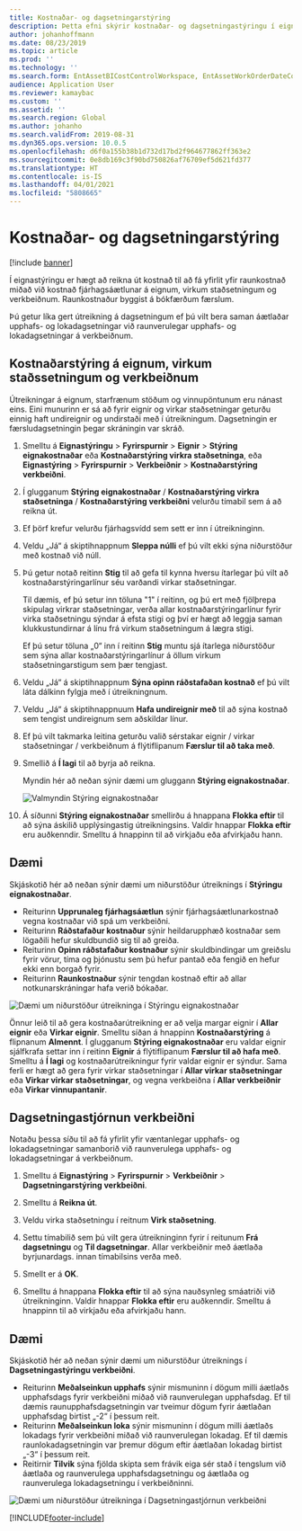 ```yaml
---
title: Kostnaðar- og dagsetningarstýring
description: Þetta efni skýrir kostnaðar- og dagsetningastýringu í eignastýringu.
author: johanhoffmann
ms.date: 08/23/2019
ms.topic: article
ms.prod: ''
ms.technology: ''
ms.search.form: EntAssetBICostControlWorkspace, EntAssetWorkOrderDateControl, EntAssetWorkOrderForecastCostInfoPart, EntAssetMaintenanceCostTrans, EntAssetWorkOrderDateControlCalcDialog, EntAssetCostControl, EntAssetCostObjectCalendar, EntAssetWorkOrderCostInfoPart
audience: Application User
ms.reviewer: kamaybac
ms.custom: ''
ms.assetid: ''
ms.search.region: Global
ms.author: johanho
ms.search.validFrom: 2019-08-31
ms.dyn365.ops.version: 10.0.5
ms.openlocfilehash: d6f0a155b38b1d732d17bd2f964677862ff363e2
ms.sourcegitcommit: 0e8db169c3f90bd750826af76709ef5d621fd377
ms.translationtype: HT
ms.contentlocale: is-IS
ms.lasthandoff: 04/01/2021
ms.locfileid: "5808665"
---
```

# <a name="cost-and-date-control"></a>Kostnaðar- og dagsetningarstýring

[!include [banner](../../includes/banner.md)]

 

Í eignastýringu er hægt að reikna út kostnað til að fá yfirlit yfir raunkostnað miðað við kostnað fjárhagsáætlunar á eignum, virkum staðsetningum og verkbeiðnum. Raunkostnaður byggist á bókfærðum færslum. 

Þú getur líka gert útreikning á dagsetningum ef þú vilt bera saman áætlaðar upphafs- og lokadagsetningar við raunverulegar upphafs- og lokadagsetningar á verkbeiðnum.

## <a name="cost-control-for-assets-functional-locations-and-work-orders"></a>Kostnaðarstýring á eignum, virkum staðssetningum og verkbeiðnum

Útreikningar á eignum, starfrænum stöðum og vinnupöntunum eru nánast eins. Eini munurinn er sá að fyrir eignir og virkar staðsetningar geturðu einnig haft undireignir og undirstaði með í útreikningum. Dagsetningin er færsludagsetningin þegar skráningin var skráð.

1. Smelltu á **Eignastýringu** > **Fyrirspurnir** > **Eignir** > **Stýring eignakostnaðar** eða **Kostnaðarstýring virkra staðsetninga**, eða **Eignastýring** > **Fyrirspurnir** > **Verkbeiðnir** > **Kostnaðarstýring verkbeiðni**.

2. Í glugganum **Stýring eignakostnaðar** / **Kostnaðarstýring virkra staðsetninga** / **Kostnaðarstýring verkbeiðni** velurðu tímabil sem á að reikna út.

3. Ef þörf krefur velurðu fjárhagsvídd sem sett er inn í útreikninginn.

4. Veldu „Já“ á skiptihnappnum **Sleppa núlli** ef þú vilt ekki sýna niðurstöður með kostnað við núll.

5. Þú getur notað reitinn **Stig** til að gefa til kynna hversu ítarlegar þú vilt að kostnaðarstýringarlínur séu varðandi virkar staðsetningar. 

    Til dæmis, ef þú setur inn töluna "1" í reitinn, og þú ert með fjölþrepa skipulag virkrar staðsetningar, verða allar kostnaðarstýringarlínur fyrir virka staðsetningu sýndar á efsta stigi og því er hægt að leggja saman klukkustundirnar á línu frá virkum staðsetningum á lægra stigi. 
    
    Ef þú setur töluna „0“ inn í reitinn **Stig** muntu sjá ítarlega niðurstöður sem sýna allar kostnaðarstýringarlínur á öllum virkum staðsetningarstigum sem þær tengjast.

6. Veldu „Já“ á skiptihnappnum **Sýna opinn ráðstafaðan kostnað** ef þú vilt láta dálkinn fylgja með í útreikningnum.

7. Veldu „Já“ á skiptihnappnuum **Hafa undireignir með** til að sýna kostnað sem tengist undireignum sem aðskildar línur.

8. Ef þú vilt takmarka leitina geturðu valið sérstakar eignir / virkar staðsetningar / verkbeiðnum á flýtiflipanum **Færslur til að taka með**.

9. Smellið á **Í lagi** til að byrja að reikna.

    Myndin hér að neðan sýnir dæmi um gluggann **Stýring eignakostnaðar**.

    ![Valmyndin Stýring eignakostnaðar](media/01-controlling-and-reporting.png)

10. Á síðunni **Stýring eignakostnaðar** smellirðu á hnappana **Flokka eftir** til að sýna áskilið upplýsingastig útreikningsins. Valdir hnappar **Flokka eftir** eru auðkenndir. Smelltu á hnappinn til að virkjaðu eða afvirkjaðu hann.

## <a name="example"></a>Dæmi

Skjáskotið hér að neðan sýnir dæmi um niðurstöður útreiknings í **Stýringu eignakostnaðar**.

- Reiturinn **Upprunaleg fjárhagsáætlun** sýnir fjárhagsáætlunarkostnað vegna kostnaðar við spá um verkbeiðni. 
- Reiturinn **Ráðstafaður kostnaður** sýnir heildarupphæð kostnaðar sem lögaðili hefur skuldbundið sig til að greiða. 
- Reiturinn **Opinn ráðstafaður kostnaður** sýnir skuldbindingar um greiðslu fyrir vörur, tíma og þjónustu sem þú hefur pantað eða fengið en hefur ekki enn borgað fyrir. 
- Reiturinn **Raunkostnaður** sýnir tengdan kostnað eftir að allar notkunarskráningar hafa verið bókaðar.

![Dæmi um niðurstöður útreikninga í Stýringu eignakostnaðar](media/02-controlling-and-reporting.png)

Önnur leið til að gera kostnaðarútreikning er að velja margar eignir í **Allar eignir** eða **Virkar eignir**. Smelltu síðan á hnappinn **Kostnaðarstýring** á flipnanum **Almennt**. Í glugganum **Stýring eignakostnaðar** eru valdar eignir sjálfkrafa settar inn í reitinn **Eignir** á flýtiflipanum **Færslur til að hafa með**. Smelltu á **Í lagi** og kostnaðarútreikningur fyrir valdar eignir er sýndur. Sama ferli er hægt að gera fyrir virkar staðsetningar í **Allar virkar staðsetningar** eða **Virkar virkar staðsetningar**, og vegna verkbeiðna í **Allar verkbeiðnir** eða **Virkar vinnupantanir**.


## <a name="work-order-date-control"></a>Dagsetningastjórnun verkbeiðni

Notaðu þessa síðu til að fá yfirlit yfir væntanlegar upphafs- og lokadagsetningar samanborið við raunverulega upphafs- og lokadagsetningar á verkbeiðnum.

1. Smelltu á **Eignastýring** > **Fyrirspurnir** > **Verkbeiðnir** > **Dagsetningarstýring verkbeiðni**.

2. Smelltu á **Reikna út**.

3. Veldu virka staðsetningu í reitnum **Virk staðsetning**.

4. Settu tímabilið sem þú vilt gera útreikninginn fyrir í reitunum **Frá dagsetningu** og **Til dagsetningar**. Allar verkbeiðnir með áætlaða byrjunardags. innan tímabilsins verða með.

5. Smellt er á **OK**.

6. Smelltu á hnappana **Flokka eftir** til að sýna nauðsynleg smáatriði við útreikninginn. Valdir hnappar **Flokka eftir** eru auðkenndir. Smelltu á hnappinn til að virkjaðu eða afvirkjaðu hann.

## <a name="example"></a>Dæmi

Skjáskotið hér að neðan sýnir dæmi um niðurstöður útreiknings í **Dagsetningastýringu verkbeiðni**.

- Reiturinn **Meðalseinkun upphafs** sýnir mismuninn í dögum milli áætlaðs upphafsdags fyrir verkbeiðni miðað við raunverulegan upphafsdag. Ef til dæmis raunupphafsdagsetningin var tveimur dögum fyrir áætlaðan upphafsdag birtist „-2“ í þessum reit.  
- Reiturinn **Meðalseinkun loka** sýnir mismuninn í dögum milli áætlaðs lokadags fyrir verkbeiðni miðað við raunverulegan lokadag. Ef til dæmis raunlokadagsetningin var þremur dögum eftir áætlaðan lokadag birtist „-3“ í þessum reit.  
- Reitirnir **Tilvik** sýna fjölda skipta sem frávik eiga sér stað í tengslum við áætlaða og raunverulega upphafsdagsetningu og áætlaða og raunverulega lokadagsetningu í verkbeiðninni.

![Dæmi um niðurstöður útreikninga í Dagsetningastjórnun verkbeiðni](media/03-controlling-and-reporting.png)




[!INCLUDE[footer-include](../../../includes/footer-banner.md)]
